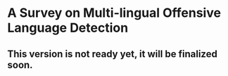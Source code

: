 # A Survey on Multi-lingual Offensive Language Detection

## This version is not ready yet, it will be finalized soon.
